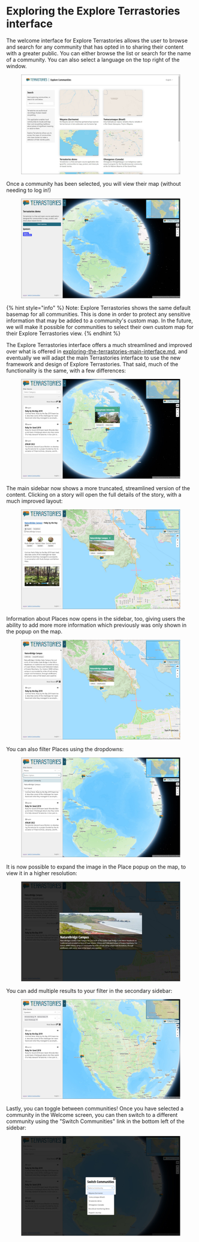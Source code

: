 # Exploring the Explore Terrastories interface

The welcome interface for Explore Terrastories allows the user to browse and search for any community that has opted in to sharing their content with a greater public. You can either browse the list or search for the name of a community. You can also select a language on the top right of the window.

<figure><img src="../.gitbook/assets/Explore Welcome (2).jpg" alt=""><figcaption></figcaption></figure>

Once a community has been selected, you will view their map (without needing to log in!)

<figure><img src="../.gitbook/assets/Explore-1.jpg" alt=""><figcaption></figcaption></figure>

{% hint style="info" %}
Note: Explore Terrastories shows the same default basemap for all communities. This is done in order to protect any sensitive information that may be added to a community's custom map. In the future, we will make it possible for communities to select their own custom map for their Explore Terrastories view.
{% endhint %}

&#x20;The Explore Terrastories interface offers a much streamlined and improved over what is offered in [exploring-the-terrastories-main-interface.md](../using-terrastories/exploring-the-terrastories-main-interface.md "mention"), and eventually we will adapt the main Terrastories interface to use the new framework and design of Explore Terrastories. That said, much of the functionality is the same, with a few differences:

<figure><img src="../.gitbook/assets/Explore-2.jpg" alt=""><figcaption></figcaption></figure>

The main sidebar now shows a more truncated, streamlined version of the content. Clicking on a story will open the full details of the story, with a much improved layout:

<figure><img src="../.gitbook/assets/Explore-5 (2).jpg" alt=""><figcaption></figcaption></figure>

Information about Places now opens in the sidebar, too, giving users the ability to add more more information which previously was only shown in the popup on the map.&#x20;

<figure><img src="../.gitbook/assets/Explore-3.jpg" alt=""><figcaption></figcaption></figure>

You can also filter Places using the dropdowns:

<figure><img src="../.gitbook/assets/Explore-6 (1).jpg" alt=""><figcaption></figcaption></figure>

It is now possible to expand the image in the Place popup on the map, to view it in a higher resolution:

<figure><img src="../.gitbook/assets/Explore-4 (1).jpg" alt=""><figcaption></figcaption></figure>

You can add multiple results to your filter in the secondary sidebar:

<figure><img src="../.gitbook/assets/Explore-8.jpg" alt=""><figcaption></figcaption></figure>

Lastly, you can toggle between communities! Once you have selected a community in the Welcome screen, you can then switch to a different community using the "Switch Communities" link in the bottom left of the sidebar:

<figure><img src="../.gitbook/assets/Explore-7.jpg" alt=""><figcaption></figcaption></figure>
